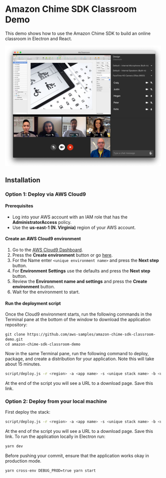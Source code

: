 # Amazon Chime SDK Classroom Demo

This demo shows how to use the Amazon Chime SDK to build an online classroom in Electron and React.

<img src="resources/readme-hero.jpg" width="640" alt="Amazon Chime SDK Classroom Demo">

## Installation

### Option 1: Deploy via AWS Cloud9

#### Prerequisites

- Log into your AWS account with an IAM role that has the **AdministratorAccess** policy.
- Use the **us-east-1 (N. Virginia)** region of your AWS account.

#### Create an AWS Cloud9 environment

1. Go to the [AWS Cloud9 Dashboard](https://us-east-1.console.aws.amazon.com/cloud9/home?region=us-east-1).
2. Press the **Create environment** button or go [here](https://us-east-1.console.aws.amazon.com/cloud9/home/create).
3. For the Name enter `<unique environment name>` and press the **Next step** button.
4. For **Environment Settings** use the defaults and press the **Next step** button.
5. Review the **Environment name and settings** and press the **Create environment** button.
6. Wait for the environment to start.

#### Run the deployment script

Once the Cloud9 environment starts, run the following commands in the Terminal pane at the bottom of the window to download the application repository:

```
git clone https://github.com/aws-samples/amazon-chime-sdk-classroom-demo.git
cd amazon-chime-sdk-classroom-demo
```

Now in the same Terminal pane, run the following command to deploy, package, and create a distribution for your application. Note this will take about 15 minutes.

```bash
script/deploy.js -r <region> -a <app name> -s <unique stack name> -b <unique bucket name>
```

At the end of the script you will see a URL to a download page. Save this link.

### Option 2: Deploy from your local machine

First deploy the stack:

```bash
script/deploy.js -r <region> -a <app name> -s <unique stack name> -b <unique bucket name>
```

At the end of the script you will see a URL to a download page. Save this link. To run the application locally in Electron run:

```bash
yarn dev
```

Before pushing your commit, ensure that the application works okay in production mode.

```bash
yarn cross-env DEBUG_PROD=true yarn start
```
